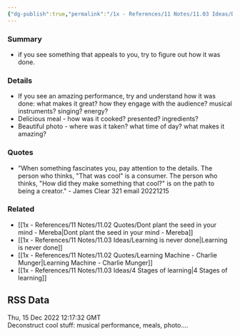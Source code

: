 ```yaml
---
{"dg-publish":true,"permalink":"/1x - References/11 Notes/11.03 Ideas/Deconstruct cool stuff/","title":"Deconstruct cool stuff","created":"2022-12-16T07:37:32.000+03:00","updated":"2024-02-14T20:18:34.055+03:00"}
---
```



### Summary
- if you see something that appeals to you, try to figure out how it was done.

### Details
- If you see an amazing performance, try and understand how it was done: what makes it great? how they engage with the audience? musical instruments? singing? energy?
- Delicious meal - how was it cooked? presented? ingredients?
- Beautiful photo - where was it taken? what time of day? what makes it amazing?

### Quotes
- "When something fascinates you, pay attention to the details. The person who thinks, "That was cool" is a consumer. The person who thinks, "How did they make something that cool?" is on the path to being a creator." - James Clear 321 email 20221215

### Related
- [[1x - References/11 Notes/11.02 Quotes/Dont plant the seed in your mind - Mereba\|Dont plant the seed in your mind - Mereba]]
- [[1x - References/11 Notes/11.03 Ideas/Learning is never done\|Learning is never done]]
- [[1x - References/11 Notes/11.02 Quotes/Learning Machine - Charlie Munger\|Learning Machine - Charlie Munger]]
- [[1x - References/11 Notes/11.03 Ideas/4 Stages of learning\|4 Stages of learning]]

## RSS Data
<div class='date'>Thu, 15 Dec 2022 12:17:32 GMT</div>
<div class='description'>Deconstruct cool stuff: musical performance, meals, photo....</div>